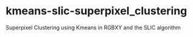 # kmeans-slic-superpixel_clustering
Superpixel Clustering using Kmeans in RGBXY and the SLIC algorithm
